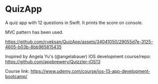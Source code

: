 # QuizApp

A quiz app with 12 questions in Swift. It prints the score on console.

MVC pattern has been used.

https://github.com/cyeksan/QuizApp/assets/34041050/29055d7e-3125-4605-b03b-8bb965815435

Inspired by Angela Yu's (@angelabauer) IOS development course/repo: https://github.com/appbrewery/Quizzler-iOS13

Course link: https://www.udemy.com/course/ios-13-app-development-bootcamp/
